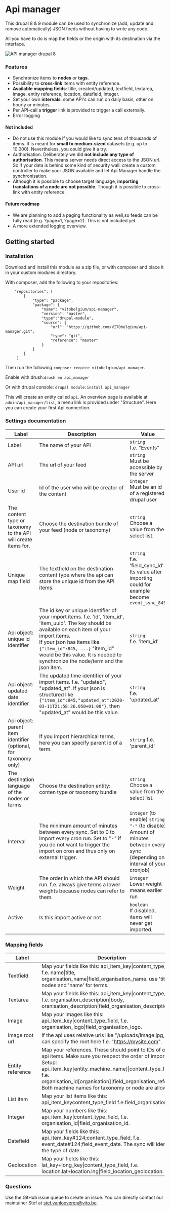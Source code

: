 # Api manager

This drupal 8 & 9 module can be used to synchronize (add, update and remove automatically) JSON feeds without having to write any code.

All you have to do is map the fields or the origin with its destination via the interface.

![API manager drupal 8](https://i.imgur.com/qEYfy3H.jpg)

### Features

- Synchronize items to <b>nodes</b> or <b>tags</b>.
- Possibility to <b>cross-link</b> items with entity reference.
- <b>Available mapping fields</b>: title, created/updated, textfield, textarea, image, entity reference, location, datefield, integer.
- Set your own <b>intervals</b>: some API's can run on daily basis, other on hourly or minutes.
- Per API-call a <strong>trigger</strong> link is provided to trigger a call externally.
- Error logging

#### Not included

- Do not use this module if you would like to sync tens of thousands of items. It is meant for <b>small to medium-sized</b> datasets (e.g. up to 10.000). Nevertheless, you could give it a try.
- Authorisation. Deliberately we did <b>not include any type of authorisation</b>. This means server needs direct access to the JSON url. So if your data is behind some kind of security wall: create a custom controller to make your JSON available and let Api Manager handle the synchronisation.
- Although it is possible to choose target language, <b>importing translations of a node are not possible</b>. Though it is possible to cross-link with entity reference.

#### Future roadmap

- We are planning to add a paging functionality as well,so feeds can be fully read (e.g. ?page=1, ?page=2). This is not included yet.
- A more extended logging overview.

## Getting started

### Installation
Download and install this module as a zip file, or with composer and place it in your custom modules directory.

With composer, add the following to your repositories:
```
    "repositories": [
        {
            "type": "package",
            "package": {
                "name": "vitobelgium/api-manager",
                "version": "master",
                "type":"drupal-module",
                "source": {
                    "url": "https://github.com/VITObelgium/api-manager.git",
                    "type": "git",
                    "reference": "master"
                }
            }
        }
     ]
```
Then run the following
```composer require vitobelgium/api-manager```.

Enable with drush:```drush en api_manager```

Or with drupal console: ```drupal module:install api_manager```

This will create an entity called ```api```. An overview page is available at ```admin/api_manager/list```, a menu link is provided under "Structure". Here you can create your first Api connection.

### Settings documentation

Label | Description | Value
--- | --- | ---
Label | The name of your API | ```string```<br>f.e. "Events"
API url | The url of your feed | ```string```<br> Must be accessible by the server
User id  | Id of the user who will be creator of the content | ```integer``` <br>Must be an id of a registered drupal user
The content type or taxonomy to the API will create items for. | Choose the destination bundle of your feed (node or taxonomy) | ```string``` <br>Choose a value from the select list.
Unique map field | The textfield on the destination content type where the api can store the unique id from the API items. | ```string``` <br>f.e. 'field_sync_id'. Its value after importing could for example become ``event_sync_845``
Api object: unique id identifier | The id key or unique identifier of your import items. f.e. 'id', 'item_id', 'item_uuid'. The key should be available on each item of your import items.<br>If your json has items like ``{"item_id":845, ...}`` "item_id" would be this value. It is needed to synchronize the node/term and the json item. | ```string``` <br>f.e. 'item_id'
Api object: updated date identifier | The updated time identifier of your import items. f.e. "updated", "updated_at". If your json is structured like ``{"item_id":845,"updated_at":2020-03-11T21:58:26.050+01:00"}``, then "updated_at" would be this value. | ```string``` <br>f.e. 'updated_at'
Api object: parent item identifier (optional, for taxonomy only) | If you import hierarchical terms, here you can specify parent id of a term. | ```string``` f.e. 'parent_id'
The destination language of the nodes or terms | Choose the destination entity: conten type or taxonomy bundle |  ```string``` <br>Choose a value from the select list.
Interval | The minimum amount of minutes between every sync. Set to 0 to import every cron run. Set to "-" if you do not want to trigger the import on cron and thus only on external trigger. | ```integer``` (to enable) ```string "-"``` (to disable) <br>Amount of minutes between every sync (depending on interval of your cronjob)
Weight | The order in which the API should run. f.e. always give terms a lower weights because nodes can refer to them. | ```integer``` <br>Lower weight means earlier run
Active | Is this import active or not | ```boolean``` <br>If disabled, items will never get imported.

### Mapping fields

Label | Description | Required
--- | --- | ---
Textfield| Map your fields like this: api_item_key&#124;content_type_field, f.e. name&#124;title, organisation_name&#124;field_organisation_name. use 'title' for nodes and 'name' for terms.|Yes
Textarea|Map your fields like this: api_item_key&#124;content_type_field, f.e. organisation_description&#124;body, oranisation_description&#124;field_organisation_description.|No
Image|Map your images like this: api_item_key&#124;content_type_field, f.e. organisation_logo&#124;field_organisation_logo.|No
Image root url|If the api uses relative urls like "/uploads/image.jpg, you can specify the root here f.e. "https://mysite.com".|No|
Entity reference|Map your references. These should point to IDs of other api items. Make sure you respect the order of import. <br>Setup: api_item_key[entity_machine_name]&#124;content_type_field, f.e. organisation_id[organisation]&#124;field_organisation_reference. Both machine names for taxonomy or node are allowed.|No
List item|Map your list items like this: api_item_keycontent_type_field f.e.field_organisation_type.| No
Integer|Map your numbers like this: api_item_key&#124;content_type_field, f.e. organisation_id&#124;field_organisation_id.|No
Datefield|Map your fields like this: api_item_key#124;content_type_field, f.e. event_date#124;field_event_date. The sync will identify the type of date.| No
Geolocation|Map your fields like this: lat_key+long_key&#124;content_type_field, f.e. location.lat+location.lng&#124;field_location_geolocation.| No

### Questions

Use the GitHub issue queue to create an issue. You can directly contact our maintainer Stef at [stef.vanlooveren@vito.be](mailto:stefvanlooveren@vito.be).
